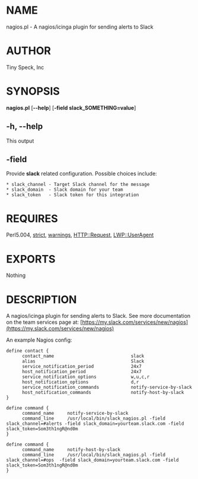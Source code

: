 # NAME

nagios.pl - A nagios/icinga plugin for sending alerts to Slack

# AUTHOR

Tiny Speck, Inc

# SYNOPSIS

**nagios.pl** \[**--help**\] \[**-field slack\_SOMETHING=value**\]

## -h, --help

This output

## -field

Provide **slack** related configuration. Possible choices include:

    * slack_channel - Target Slack channel for the message
    * slack_domain  - Slack domain for your team
    * slack_token   - Slack token for this integration

# REQUIRES

Perl5.004, [strict](https://metacpan.org/pod/strict), [warnings](https://metacpan.org/pod/warnings), [HTTP::Request](https://metacpan.org/pod/HTTP::Request), [LWP::UserAgent](https://metacpan.org/pod/LWP::UserAgent)

# EXPORTS

Nothing

# DESCRIPTION

A nagios/icinga plugin for sending alerts to Slack. See more documentation on the team services page at:
 [https://my.slack.com/services/new/nagios](https://my.slack.com/services/new/nagios)

An example Nagios config:

    define contact {
          contact_name                             slack
          alias                                    Slack
          service_notification_period              24x7
          host_notification_period                 24x7
          service_notification_options             w,u,c,r
          host_notification_options                d,r
          service_notification_commands            notify-service-by-slack
          host_notification_commands               notify-host-by-slack
    }

    define command {
          command_name     notify-service-by-slack
          command_line     /usr/local/bin/slack_nagios.pl -field slack_channel=#alerts -field slack_domain=yourteam.slack.com -field slack_token=Som3th1ngR@nd0m
    }

    define command {
          command_name     notify-host-by-slack
          command_line     /usr/local/bin/slack_nagios.pl -field slack_channel=#ops  -field slack_domain=yourteam.slack.com -field slack_token=Som3th1ngR@nd0m
    }
